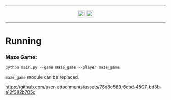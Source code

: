 
----

<div align="center">
    <img alt="Static Badge" src="https://img.shields.io/badge/pygame-8A2BE2?&style=plastic" height="22">
    <img src="https://img.shields.io/badge/Python-3776AB?logo=python&logoColor=fff&style=plastic" alt="Python Badge" height="22">
</div>

----

# Running
### Maze Game:
```commandline
python main.py --game maze_game --player maze_game
```
`maze_game` module can be replaced.



https://github.com/user-attachments/assets/78d6e589-6cbd-4507-bd3b-a12f382b705c


